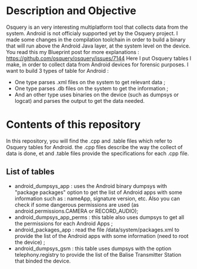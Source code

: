 # Description and Objective
Osquery is an very interesting multiplatform tool that collects data from the system. 
Android is not officialy supported yet by the Osquery project.
I made some changes in the compilation toolchain in order to build a binary that will run above the Android Java layer, at the system level on the device.
You read this my Blueprint post for more explanations : https://github.com/osquery/osquery/issues/7144
Here I put Osquery tables I make, in order to collect data from Android devices for forensic purposes.
I want to build 3 types of table for Android : 
- One type parses .xml files on the system to get relevant data ;
- One type parses .db files on the system to get the information ;
- And an other type uses binaries on the device (such as dumpsys or logcat) and parses the output to get the data needed.
# Contents of this repository
In this repository, you will find the .cpp and .table files which refer to Osquery tables for Android.
the .cpp files describe the way the collect of data is done, et and .table files provide the specifications for each .cpp file.
## List of tables
- android_dumpsys_app : uses the Android binary dumpsys with "package packages" option to get the list of Android apps with some information such as : nameApp, signature version, etc. Also you can check if some dangerous permissions are used (as android.permissions.CAMERA or RECORD_AUDIO);
- android_dumpsys_app_perms : this table also uses dumpsys to get all the permissions for each Android Apps ;
- android_packages_app : read the file /data/system/packages.xml to provide the list of the Android apps with some information (need to root the device) ;
- android_dumpsys_gsm : this table uses dumpsys with the option telephony.registry to provide the list of the Balise Transmitter Station that binded the device.

